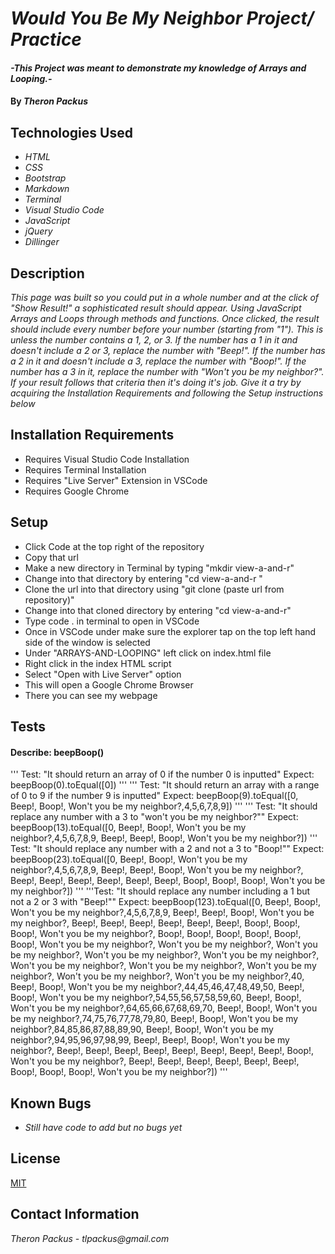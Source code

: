 # _Would You Be My Neighbor Project/ Practice_

#### _-This Project was meant to demonstrate my knowledge of Arrays and Looping.-_

#### By _**Theron Packus**_

## Technologies Used

* _HTML_
* _CSS_
* _Bootstrap_
* _Markdown_
* _Terminal_
* _Visual Studio Code_
* _JavaScript_
* _jQuery_
* _Dillinger_

## Description

_This page was built so you could put in a whole number and at the click of "Show Result!" a sophisticated result should appear. Using JavaScript Arrays and Loops through methods and functions. Once clicked, the result should include every number before your number (starting from "1"). This is unless the number contains a 1, 2, or 3. If the number has a 1 in it and doesn't include a 2 or 3, replace the number with "Beep!". If the number has a 2 in it and doesn't include a 3, replace the number with "Boop!". If the number has a 3 in it, replace the number with "Won't you be my neighbor?". If your result follows that criteria then it's doing it's job. Give it a try by acquiring the Installation Requirements and following the Setup instructions below_

## Installation Requirements
- Requires Visual Studio Code Installation
- Requires Terminal Installation
- Requires "Live Server" Extension in VSCode
- Requires Google Chrome

## Setup
- Click Code at the top right of the repository
- Copy that url
- Make a new directory in Terminal by typing "mkdir view-a-and-r"
- Change into that directory by entering "cd view-a-and-r "
- Clone the url into that directory using "git clone (paste url from repository)"
- Change into that cloned directory by entering "cd view-a-and-r"
- Type code . in terminal to open in VSCode
- Once in VSCode under make sure the explorer tap on the top left hand side of the window is selected
- Under "ARRAYS-AND-LOOPING" left click on index.html file
- Right click in the index HTML script
- Select "Open with Live Server" option
- This will open a Google Chrome Browser
- There you can see my webpage

## Tests
#### Describe: beepBoop()
'''
Test: "It should return an array of 0 if the number 0 is inputted"
Expect: beepBoop(0).toEqual([0])
'''
'''
Test: "It should return an array with a range of 0 to 9 if the number 9 is inputted"
Expect: beepBoop(9).toEqual([0, Beep!, Boop!, Won't you be my neighbor?,4,5,6,7,8,9])
'''
'''
Test: "It should replace any number with a 3 to "won't you be my neighbor?""
Expect: beepBoop(13).toEqual([0, Beep!, Boop!, Won't you be my neighbor?,4,5,6,7,8,9, Beep!, Beep!, Boop!, Won't you be my neighbor?])
'''
Test: "It should replace any number with a 2 and not a 3 to "Boop!""
Expect: beepBoop(23).toEqual([0, Beep!, Boop!, Won't you be my neighbor?,4,5,6,7,8,9, Beep!, Beep!, Boop!, Won't you be my neighbor?, Beep!, Beep!, Beep!, Beep!, Beep!, Beep!, Boop!, Boop!, Boop!, Won't you be my neighbor?])
'''
'''Test: "It should replace any number including a 1 but not a 2 or 3 with "Beep!""
Expect: beepBoop(123).toEqual([0, Beep!, Boop!, Won't you be my neighbor?,4,5,6,7,8,9, Beep!, Beep!, Boop!, Won't you be my neighbor?, Beep!, Beep!, Beep!, Beep!, Beep!, Beep!, Boop!, Boop!, Boop!, Won't you be my neighbor?, Boop!, Boop!, Boop!, Boop!, Boop!, Boop!, Won't you be my neighbor?, Won't you be my neighbor?, Won't you be my neighbor?, Won't you be my neighbor?, Won't you be my neighbor?, Won't you be my neighbor?, Won't you be my neighbor?, Won't you be my neighbor?, Won't you be my neighbor?, Won't you be my neighbor?,40, Beep!, Boop!, Won't you be my neighbor?,44,45,46,47,48,49,50, Beep!, Boop!, Won't you be my neighbor?,54,55,56,57,58,59,60, Beep!, Boop!, Won't you be my neighbor?,64,65,66,67,68,69,70, Beep!, Boop!, Won't you be my neighbor?,74,75,76,77,78,79,80, Beep!, Boop!, Won't you be my neighbor?,84,85,86,87,88,89,90, Beep!, Boop!, Won't you be my neighbor?,94,95,96,97,98,99, Beep!, Beep!, Boop!, Won't you be my neighbor?, Beep!, Beep!, Beep!, Beep!, Beep!, Beep!, Beep!, Beep!, Boop!, Won't you be my neighbor?, Beep!, Beep!, Beep!, Beep!, Beep!, Beep!, Boop!, Boop!, Boop!, Won't you be my neighbor?])
'''
## Known Bugs

* _Still have code to add but no bugs yet_

## License

[MIT](LICENSE.txt)

## Contact Information

_Theron Packus - tlpackus@gmail.com_